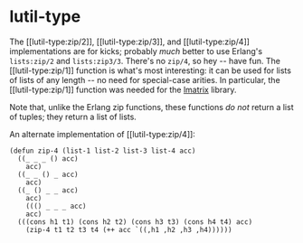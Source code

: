 # lutil-type

The [[lutil-type:zip/2]], [[lutil-type:zip/3]], and [[lutil-type:zip/4]]
implementations are for kicks; probably *much* better to use Erlang's
`lists:zip/2` and `lists:zip3/3`. There's no `zip/4`, so hey -- have fun. The
[[lutil-type:zip/1]] function is what's most interesting: it can be used for
lists of lists of any length -- no need for special-case arities. In particular,
the [[lutil-type:zip/1]] function was needed for the [lmatrix] library.

Note that, unlike the Erlang zip functions, these functions *do not* return a
list of tuples; they return a list of lists.

[lmatrix]: https://github.com/lfex/lmatrix

An alternate implementation of [[lutil-type:zip/4]]:

```lfe
(defun zip-4 (list-1 list-2 list-3 list-4 acc)
  ((_ _ _ () acc)
    acc)
  ((_ _ () _ acc)
    acc)
  ((_ () _ _ acc)
    acc)
    ((() _ _ _ acc)
    acc)
  (((cons h1 t1) (cons h2 t2) (cons h3 t3) (cons h4 t4) acc)
    (zip-4 t1 t2 t3 t4 (++ acc `((,h1 ,h2 ,h3 ,h4))))))
```
